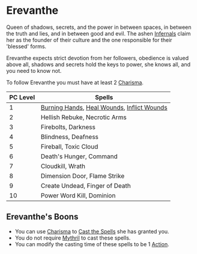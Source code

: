 # Erevanthe

Queen of shadows, secrets, and the power in between spaces, in between the truth and lies, and in between good and evil. The ashen [Infernals](../../../../Player%20Character%20Components/Ancenstries/Infernals.md) claim her as the founder of their culture and the one responsible for their 'blessed' forms. 

Erevanthe expects strict devotion from her followers, obedience is valued above all, shadows and secrets hold the keys to power, she knows all, and you need to know not.

To follow Erevanthe you must have at least 2 [Charisma](../../../../Player%20Character%20Components/Chosen%20Statistics/Charisma.md).

| PC Level | Spells                                                                                                                                                                                                         |
| -------- | -------------------------------------------------------------------------------------------------------------------------------------------------------------------------------------------------------------- |
| 1        | [Burning Hands](../../Mythril%20Spells/Level%201/Burning%20Hands.md), [Heal Wounds](../../Mythril%20Spells/Level%201/Heal%20Wounds.md), [Inflict Wounds](../../Patron%20Spells/Level%201/Inflict%20Wounds.md) |
| 2        | Hellish Rebuke, Necrotic Arms                                                                                                                                                                                  |
| 3        | Firebolts, Darkness                                                                                                                                                                                            |
| 4        | Blindness, Deafness                                                                                                                                                                                            |
| 5        | Fireball, Toxic Cloud                                                                                                                                                                                          |
| 6        | Death's Hunger, Command                                                                                                                                                                                        |
| 7        | Cloudkill, Wrath                                                                                                                                                                                               |
| 8        | Dimension Door, Flame Strike                                                                                                                                                                                   |
| 9        | Create Undead, Finger of Death                                                                                                                                                                                 |
| 10       | Power Word Kill, Dominion                                                                                                                                                                                      |
## Erevanthe's Boons
- You can use [Charisma](../../../../Player%20Character%20Components/Chosen%20Statistics/Charisma.md) to [Cast the Spells](../../../Casting%20Spells.md) she has granted you. 
- You do not require [Mythril](../../../Mythril.md) to cast these spells.
- You can modify the casting time of these spells to be 1 [Action](../../../../Game%20Structure/Action.md).